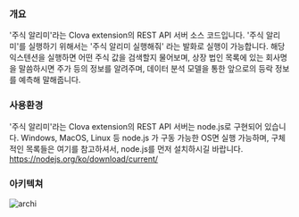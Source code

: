 ### 개요
'주식 알리미'라는 Clova extension의 REST API 서버 소스 코드입니다. '주식 알리미'를 실행하기 위해서는 '주식 알리미 실행해줘' 라는 발화로 실행이 가능합니다. 해당 익스텐션을 실행하면 어떤 주식 값을 검색할지 물어보며, 상장 법인 목록에 있는 회사명을 말씀하시면 주가 등의 정보를 알려주며, 데이터 분석 모델을 통한 앞으로의 등락 정보를 예측해 말해줍니다.

### 사용환경
'주식 알리미'라는 Clova extension의 REST API 서버는 node.js로 구현되어 있습니다.  Windows, MacOS, Linux 등 node.js 가 구동 가능한 OS면 실행 가능하며, 구체적인 목록들은 여기를 참고하셔서, node.js를 먼저 설치하시길 바랍니다. https://nodejs.org/ko/download/current/

### 아키텍쳐

 ![archi](C:\Users\진창엽\Desktop\학과자료\2018_02\최긱프2\mid_report\archi.PNG)
 
 